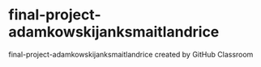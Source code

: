 # final-project-adamkowskijanksmaitlandrice
final-project-adamkowskijanksmaitlandrice created by GitHub Classroom
